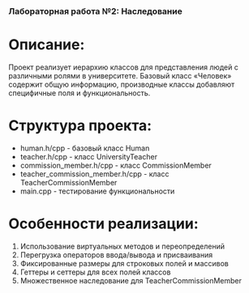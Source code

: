 ### Лабораторная работа №2: Наследование

# Описание:
Проект реализует иерархию классов для представления людей с различными ролями в университете. 
Базовый класс «Человек» содержит общую информацию, производные классы добавляют специфичные поля и функциональность.

# Структура проекта:
- human.h/cpp - базовый класс Human
- teacher.h/cpp - класс UniversityTeacher
- commission_member.h/cpp - класс CommissionMember
- teacher_commission_member.h/cpp - класс TeacherCommissionMember
- main.cpp - тестирование функциональности

# Особенности реализации:
1. Использование виртуальных методов и переопределений
2. Перегрузка операторов ввода/вывода и присваивания
3. Фиксированные размеры для строковых полей и массивов
4. Геттеры и сеттеры для всех полей классов
5. Множественное наследование для TeacherCommissionMember
